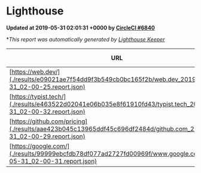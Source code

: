 
# Lighthouse

**Updated at 2019-05-31 02:01:31 +0000 by [CircleCI #6840](https://circleci.com/gh/ItinerisLtd/lighthouse-keeper-example/6840)**

**This report was automatically generated by [Lighthouse Keeper](https://github.com/itinerisltd/lighthouse-keeper)*

| URL | Performance | Accessibility | Best Practices | SEO | PWA | Updated At |
| --- | --- | --- | --- | --- | --- | --- |
| [https://web.dev/](./results/e09021ae7f54dd9f3b549cb0bc165f2b/web.dev_2019-05-31_02-00-25.report.json) | 0.92 | 0.9 | 1 | 0.96 | 1 | 2019-05-31T02:00:25.044Z |
| [https://typist.tech/](./results/e463522d02041e06b035e8f61910fd43/typist.tech_2019-05-31_02-00-32.report.json) | 1 |  |  |  |  | 2019-05-31T02:00:32.089Z |
| [https://github.com/pricing](./results/aae423b045c13965ddf45c696df2484d/github.com_2019-05-31_02-00-29.report.json) | 0.81 | 0.93 | 0.93 | 0.92 | 0.56 | 2019-05-31T02:00:29.899Z |
| [https://google.com/](./results/99999ebcfdb78df077ad2727fd00969f/www.google.com_2019-05-31_02-00-31.report.json) | 0.95 | 0.86 | 0.93 | 0.83 | 0.56 | 2019-05-31T02:00:31.008Z |
